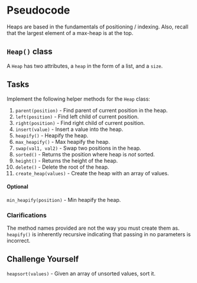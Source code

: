 # Pseudocode
Heaps are based in the fundamentals of positioning / indexing. Also, recall that the largest element of a max-heap is at the top.

## ```Heap()``` class
A ```Heap``` has two attributes, a ```heap``` in the form of a list, and a ```size```.

## Tasks
Implement the following helper methods for the ```Heap``` class:
1. ```parent(position)``` - Find parent of current position in the heap.
2. ```left(position)``` - Find left child of current position.
3. ```right(position)``` - Find right child of current position.
4. ```insert(value)``` - Insert a value into the heap.
5. ```heapify()``` - Heapify the heap.
6. ```max_heapify()``` - Max heapify the heap.
7. ```swap(val1, val2)``` - Swap two positions in the heap.
8. ```sorted()``` - Returns the position where heap is _not_ sorted.
9. ```height()``` - Returns the height of the heap.
10. ```delete()``` - Delete the root of the heap.
11. ```create_heap(values)``` - Create the heap with an array of values. 

#### Optional
```min_heapify(position)``` - Min heapify the heap.

### Clarifications
The method names provided are not the way you must create them as. ```heapify()``` is inherently recursive indicating that passing in no parameters is incorrect.

## Challenge Yourself
```heapsort(values)``` - Given an array of unsorted values, sort it. 
